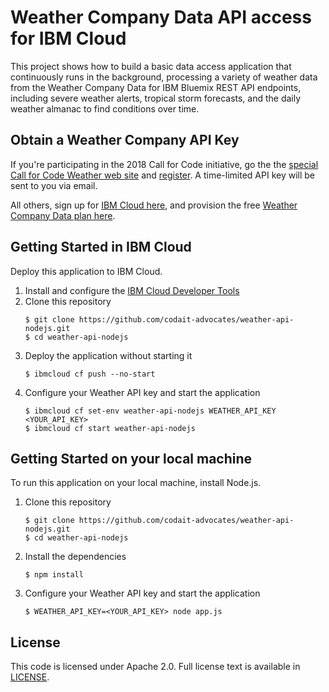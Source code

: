 # Weather Company Data API access for IBM Cloud

This project shows how to build a basic data access application that continuously runs in the background, processing a variety of weather data from the Weather Company Data for IBM Bluemix REST API endpoints, including severe weather alerts, tropical storm forecasts, and the daily weather almanac to find conditions over time.

## Obtain a Weather Company API Key

If you're participating in the 2018 Call for Code initiative, go the the [special Call for Code Weather web site](https://callforcode.weather.com/) and [register](https://callforcode.weather.com/register). A time-limited API key will be sent to you via email.

All others, sign up for [IBM Cloud here](https://console.bluemix.net/), and provision the free [Weather Company Data plan here](https://console.bluemix.net/catalog/services/weather-company-data).  

## Getting Started in IBM Cloud

Deploy this application to IBM Cloud.

1. Install and configure the [IBM Cloud Developer Tools](https://console.bluemix.net/docs/cli/index.html#overview)
2. Clone this repository
   ```
   $ git clone https://github.com/codait-advocates/weather-api-nodejs.git
   $ cd weather-api-nodejs
   ```  
3. Deploy the application without starting it
   ```
   $ ibmcloud cf push --no-start
   ```
4. Configure your Weather API key and start the application
   ```
   $ ibmcloud cf set-env weather-api-nodejs WEATHER_API_KEY <YOUR_API_KEY>
   $ ibmcloud cf start weather-api-nodejs
   ```

## Getting Started on your local machine

To run this application on your local machine, install Node.js.

1. Clone this repository
   ```
   $ git clone https://github.com/codait-advocates/weather-api-nodejs.git
   $ cd weather-api-nodejs
   ```  
2. Install the dependencies
   ```
   $ npm install
   ```
3. Configure your Weather API key and start the application    
   ```
   $ WEATHER_API_KEY=<YOUR_API_KEY> node app.js
   ```

## License

This code is licensed under Apache 2.0. Full license text is available in [LICENSE](https://github.com/Call-for-Code/weather-api-nodejs/tree/master/LICENSE).
